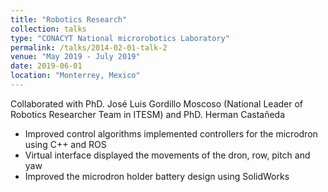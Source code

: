 ```yaml
---
title: "Robotics Research"
collection: talks
type: "CONACYT National microrobotics Laboratory"
permalink: /talks/2014-02-01-talk-2
venue: "May 2019 - July 2019"
date: 2019-06-01
location: "Monterrey, Mexico"
---
```



Collaborated with PhD. José Luis Gordillo Moscoso (National Leader of Robotics Researcher Team in ITESM) and PhD. Herman Castañeda 

*	Improved control algorithms implemented controllers for the microdron using C++ and ROS
*	Virtual interface displayed the movements of the dron, row, pitch and yaw 
*	Improved   the  microdron holder battery  design using SolidWorks 

